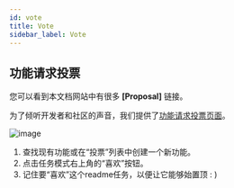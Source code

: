 ```yaml
---
id: vote
title: Vote
sidebar_label: Vote
---
```


## 功能请求投票

您可以看到本文档网站中有很多 **[Proposal]** 链接。

为了倾听开发者和社区的声音，我们提供了[功能请求投票页面](https://app.asana.com/0/1147595010451657/board)。

![image](https://user-images.githubusercontent.com/1812118/68009310-9b3c9200-fcbc-11e9-99f2-56d7b3e2e2c5.png)

1. 查找现有功能或在“投票”列表中创建一个新功能。
2. 点击任务模式右上角的“喜欢”按钮。
3. 记住要“喜欢”这个readme任务，以便让它能够始置顶 : )
